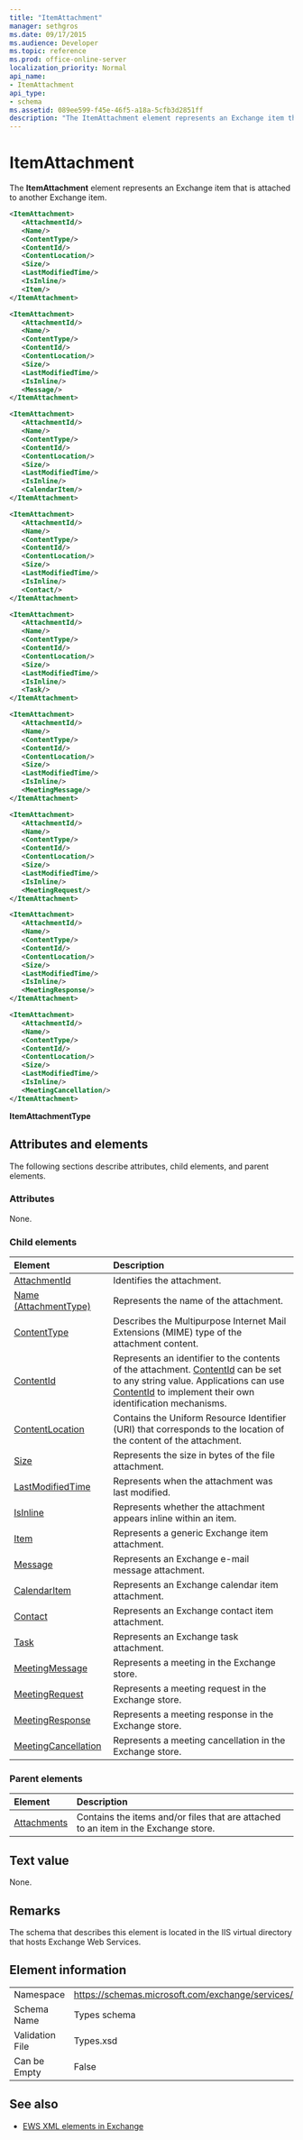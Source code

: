 ```yaml
---
title: "ItemAttachment"
manager: sethgros
ms.date: 09/17/2015
ms.audience: Developer
ms.topic: reference
ms.prod: office-online-server
localization_priority: Normal
api_name:
- ItemAttachment
api_type:
- schema
ms.assetid: 089ee599-f45e-46f5-a18a-5cfb3d2851ff
description: "The ItemAttachment element represents an Exchange item that is attached to another Exchange item."
---
```


# ItemAttachment

The **ItemAttachment** element represents an Exchange item that is attached to another Exchange item. 
  
```xml
<ItemAttachment>
   <AttachmentId/>
   <Name/>
   <ContentType/>
   <ContentId/>
   <ContentLocation/>
   <Size/>
   <LastModifiedTime/>
   <IsInline/>
   <Item/>
</ItemAttachment>
```

```xml
<ItemAttachment>
   <AttachmentId/>
   <Name/>
   <ContentType/>
   <ContentId/>
   <ContentLocation/>
   <Size/>
   <LastModifiedTime/>
   <IsInline/>
   <Message/>
</ItemAttachment>
```

```xml
<ItemAttachment>
   <AttachmentId/>
   <Name/>
   <ContentType/>
   <ContentId/>
   <ContentLocation/>
   <Size/>
   <LastModifiedTime/>
   <IsInline/>
   <CalendarItem/>
</ItemAttachment>
```

```xml
<ItemAttachment>
   <AttachmentId/>
   <Name/>
   <ContentType/>
   <ContentId/>
   <ContentLocation/>
   <Size/>
   <LastModifiedTime/>
   <IsInline/>
   <Contact/>
</ItemAttachment>
```

```xml
<ItemAttachment>
   <AttachmentId/>
   <Name/>
   <ContentType/>
   <ContentId/>
   <ContentLocation/>
   <Size/>
   <LastModifiedTime/>
   <IsInline/>
   <Task/>
</ItemAttachment>
```

```xml
<ItemAttachment>
   <AttachmentId/>
   <Name/>
   <ContentType/>
   <ContentId/>
   <ContentLocation/>
   <Size/>
   <LastModifiedTime/>
   <IsInline/>
   <MeetingMessage/>
</ItemAttachment>
```

```xml
<ItemAttachment>
   <AttachmentId/>
   <Name/>
   <ContentType/>
   <ContentId/>
   <ContentLocation/>
   <Size/>
   <LastModifiedTime/>
   <IsInline/>
   <MeetingRequest/>
</ItemAttachment>
```

```xml
<ItemAttachment>
   <AttachmentId/>
   <Name/>
   <ContentType/>
   <ContentId/>
   <ContentLocation/>
   <Size/>
   <LastModifiedTime/>
   <IsInline/>
   <MeetingResponse/>
</ItemAttachment>
```

```xml
<ItemAttachment>
   <AttachmentId/>
   <Name/>
   <ContentType/>
   <ContentId/>
   <ContentLocation/>
   <Size/>
   <LastModifiedTime/>
   <IsInline/>
   <MeetingCancellation/>
</ItemAttachment>
```

**ItemAttachmentType**

## Attributes and elements

The following sections describe attributes, child elements, and parent elements.
  
### Attributes

None.
  
### Child elements

|**Element**|**Description**|
|:-----|:-----|
|[AttachmentId](attachmentid.md) <br/> |Identifies the attachment.  <br/> |
|[Name (AttachmentType)](name-attachmenttype.md) <br/> |Represents the name of the attachment.  <br/> |
|[ContentType](contenttype.md) <br/> |Describes the Multipurpose Internet Mail Extensions (MIME) type of the attachment content.  <br/> |
|[ContentId](contentid.md) <br/> |Represents an identifier to the contents of the attachment. [ContentId](contentid.md) can be set to any string value. Applications can use [ContentId](contentid.md) to implement their own identification mechanisms.  <br/> |
|[ContentLocation](contentlocation.md) <br/> |Contains the Uniform Resource Identifier (URI) that corresponds to the location of the content of the attachment.  <br/> |
|[Size](size.md) <br/> |Represents the size in bytes of the file attachment.  <br/> |
|[LastModifiedTime](lastmodifiedtime.md) <br/> |Represents when the attachment was last modified.  <br/> |
|[IsInline](isinline.md) <br/> |Represents whether the attachment appears inline within an item.  <br/> |
|[Item](item.md) <br/> |Represents a generic Exchange item attachment.  <br/> |
|[Message](message-ex15websvcsotherref.md) <br/> |Represents an Exchange e-mail message attachment.  <br/> |
|[CalendarItem](calendaritem.md) <br/> |Represents an Exchange calendar item attachment.  <br/> |
|[Contact](contact.md) <br/> |Represents an Exchange contact item attachment.  <br/> |
|[Task](task.md) <br/> |Represents an Exchange task attachment.  <br/> |
|[MeetingMessage](meetingmessage.md) <br/> |Represents a meeting in the Exchange store.  <br/> |
|[MeetingRequest](meetingrequest.md) <br/> |Represents a meeting request in the Exchange store.  <br/> |
|[MeetingResponse](meetingresponse.md) <br/> |Represents a meeting response in the Exchange store.  <br/> |
|[MeetingCancellation](meetingcancellation.md) <br/> |Represents a meeting cancellation in the Exchange store.  <br/> |
   
### Parent elements

|**Element**|**Description**|
|:-----|:-----|
|[Attachments](attachments-ex15websvcsotherref.md) <br/> |Contains the items and/or files that are attached to an item in the Exchange store.  <br/> |
   
## Text value

None.
  
## Remarks

The schema that describes this element is located in the IIS virtual directory that hosts Exchange Web Services.
  
## Element information

|||
|:-----|:-----|
|Namespace  <br/> |https://schemas.microsoft.com/exchange/services/2006/types  <br/> |
|Schema Name  <br/> |Types schema  <br/> |
|Validation File  <br/> |Types.xsd  <br/> |
|Can be Empty  <br/> |False  <br/> |
   
## See also

- [EWS XML elements in Exchange](ews-xml-elements-in-exchange.md)

